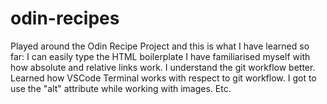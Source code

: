 # odin-recipes
Played around the Odin Recipe Project and this is what I have learned so far:
I can easily type the HTML boilerplate
I have familiarised myself with how absolute and relative links work.
I understand the git workflow better.
Learned how VSCode Terminal works with respect to git workflow.
I got to use the "alt" attribute while working with images.
Etc.